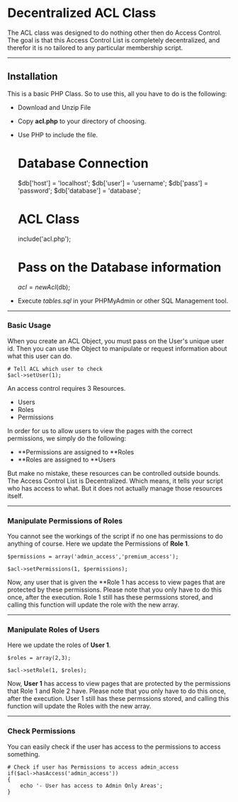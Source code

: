 # Decentralized ACL Class
					
The ACL class was designed to do nothing other then do Access Control.
The goal is that this Access Control List is completely decentralized, and therefor it is no tailored to any particular membership script.
___

## Installation

This is a basic PHP Class. So to use this, all you have to do is the following:

- Download and Unzip File
- Copy **acl.php** to your directory of choosing.
- Use PHP to include the file.

    # Database Connection
    $db['host'] = 'localhost';
    $db['user'] = 'username';
    $db['pass'] = 'password';
    $db['database'] = 'database';
    
    # ACL Class
    include('acl.php');
    
    # Pass on the Database information
    $acl = new Acl($db);


- Execute <em>tables.sql</em> in your PHPMyAdmin or other SQL Management tool.


___
### Basic Usage

When you create an ACL Object, you must pass on the User's unique user id. Then you can use the Object to manipulate or request information about what this user can do.

    # Tell ACL which user to check
    $acl->setUser(1);

An access control requires 3 Resources.

- Users
- Roles
- Permissions

In order for us to allow users to view the pages with the correct permissions, we simply do the following:

- **Permissions are assigned to **Roles
- **Roles are assigned to **Users

But make no mistake, these resources can be controlled outside bounds. The Access Control List is Decentralized. Which means, it tells your script who has access to what. But it does not actually manage those resources itself.
___
### Manipulate Permissions of Roles

You cannot see the workings of the script if no one has permissions to do anything of course.
Here we update the Permissions of **Role 1**.

    $permissions = array('admin_access','premium_access');
    
    $acl->setPermissions(1, $permissions);

Now, any user that is given the **Role 1 has access to view pages that are protected by these permissions.
Please note that you only have to do this once, after the execution. Role 1 still has these permssions stored, and calling this function will update the role with the new array.
___

### Manipulate Roles of Users

Here we update the roles of **User 1**.

    $roles = array(2,3);
    
    $acl->setRole(1, $roles);

Now, **User 1** has access to view pages that are protected by the permissions that Role 1 and Role 2 have.
Please note that you only have to do this once, after the execution. User 1 still has these permssions stored, and calling this function will update the Roles with the new array.
___

### Check Permissions

You can easily check if the user has access to the permissions to access something.

    # Check if user has Permissions to access admin_access
    if($acl->hasAccess('admin_access'))
    {
        echo '- User has access to Admin Only Areas';
    }